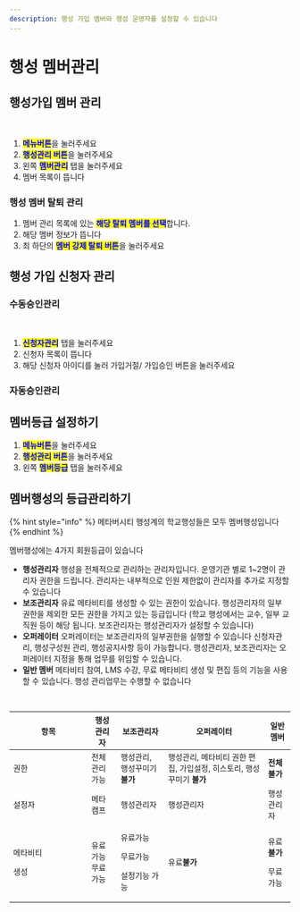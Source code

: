 ```yaml
---
description: 행성 가입 멤버와 행성 운영자를 설정할 수 있습니다
---
```


# 행성 멤버관리

## 행성가입 멤버 관리

<figure><img src="../../../../../.gitbook/assets/스크린샷 2023-11-20 오후 8.33.58.png" alt=""><figcaption></figcaption></figure>

1. <mark style="color:blue;">**메뉴버튼**</mark>을 눌러주세요
2. <mark style="color:blue;">**행성관리 버튼**</mark>을 눌러주세요
3. 왼쪽 <mark style="color:blue;">**멤버관리**</mark> 탭을 눌러주세요
4. 멤버 목록이 뜹니다&#x20;

### 행성 멤버 탈퇴 관리

1. 멤버 관리 목록에 있는 <mark style="color:blue;">**해당 탈퇴 멤버를 선택**</mark>합니다.
2. 해당 멤버 정보가 뜹니다&#x20;
3. 최 하단의 <mark style="color:blue;">**멤버 강제 탈퇴 버튼**</mark>을 눌러주세요

## 행성 가입 신청자 관리&#x20;

### 수동승인관리

<figure><img src="../../../../../.gitbook/assets/스크린샷 2023-11-20 오후 8.41.33.png" alt=""><figcaption></figcaption></figure>

1. <mark style="color:blue;">**신청자관리**</mark> 탭을 눌러주세요
2. 신청자 목록이 뜹니다&#x20;
3. 해당 신청자 아이디를 눌러 가입거절/ 가입승인 버튼을 눌러주세요

### 자동승인관리





## 멤버등급 설정하기

1. <mark style="color:blue;">**메뉴버튼**</mark>을 눌러주세요
2. <mark style="color:blue;">**행성관리 버튼**</mark>을 눌러주세요
3. 왼쪽 <mark style="color:blue;">**멤버등급**</mark> 탭을 눌러주세요

## 멤버행성의 등급관리하기&#x20;

{% hint style="info" %}
메타버시티 행성계의 학교행성들은 모두 멤버행성입니다
{% endhint %}

멤버행성에는 4가지 회원등급이 있습니다&#x20;

* **행성관리자**  행성을 전체적으로 관리하는 관리자입니다. 운영기관 별로 1\~2명이 관리자 권한을 드립니다. 관리자는 내부적으로 인원 제한없이 관리자를 추가로 지정할 수 있습니다
* **보조관리자**  유료 메타비티를 생성할 수 있는 권한이 있습니다. 행성관리자의 일부 권한을 제외한 모든 권한을 가지고 있는 등급입니다 (학교 행성에서는 교수, 일부 교직원 등이 해당 됩니다. 보조관리자는 행성관리자가 설정할 수 있습니다)
* **오퍼레이터**  오퍼레이터는 보조관리자의 일부권한을 실행할 수 있습니다 신청자관리, 행성구성원 관리, 행성공지사항 등이 가능합니다.  행성관리자, 보조관리자는 오퍼레이터 지정을 통해 업무를 위임할 수 있습니다.
* **일반 멤버** 메타비티 참여, LMS 수강, 무료 메타비티 생성 및 편집 등의 기능을 사용 할 수 있습니다. 행성 관리업무는 수행할 수 없습니다



<figure><img src="../../../../../.gitbook/assets/스크린샷 2023-11-20 오후 8.13.03.png" alt=""><figcaption></figcaption></figure>

<table><thead><tr><th width="126">항목</th><th>행성관리자</th><th>보조관리자</th><th>오퍼레이터</th><th>일반멤버</th></tr></thead><tbody><tr><td>권한</td><td>전체관리가능</td><td>행성관리, 행성꾸미기 <strong>불가</strong></td><td>행성관리, 메타비티 권한 편집, 가입설정, 히스토리, 행성꾸미기 <strong>불가</strong></td><td><strong>전체 불가</strong></td></tr><tr><td>설정자</td><td>메타캠프</td><td>행성관리자</td><td>행성관리자</td><td>행성관리자</td></tr><tr><td><p>메타비티</p><p>생성</p></td><td>유료가능<br>무료가능</td><td><p>유료가능</p><p>무료가능</p><p>설정기능 가능</p></td><td>유료<strong>불가</strong></td><td><p>유료<strong>불가</strong></p><p>무료가능</p></td></tr></tbody></table>

